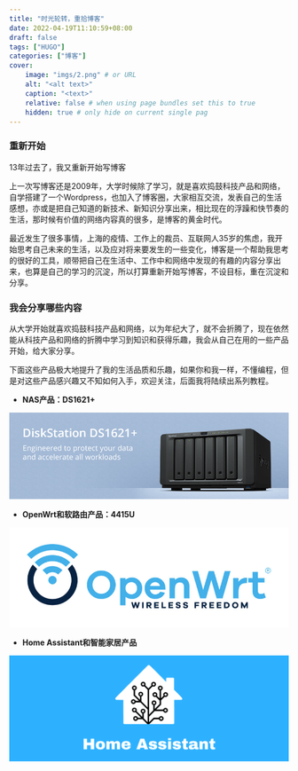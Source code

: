 ```yaml
---
title: "时光轮转，重拾博客"
date: 2022-04-19T11:10:59+08:00
draft: false
tags: ["HUGO"]
categories: ["博客"]
cover:
    image: "imgs/2.png" # or URL
    alt: "<alt text>"
    caption: "<text>"
    relative: false # when using page bundles set this to true
    hidden: true # only hide on current single pag
---
```


### 重新开始
13年过去了，我又重新开始写博客

上一次写博客还是2009年，大学时候除了学习，就是喜欢捣鼓科技产品和网络，自学搭建了一个Wordpress，也加入了博客圈，大家相互交流，发表自己的生活感想，亦或是把自己知道的新技术、新知识分享出来，相比现在的浮躁和快节奏的生活，那时候有价值的网络内容真的很多，是博客的黄金时代。

最近发生了很多事情，上海的疫情、工作上的裁员、互联网人35岁的焦虑，我开始思考自己未来的生活，以及应对将来要发生的一些变化，博客是一个帮助我思考的很好的工具，顺带把自己在生活中、工作中和网络中发现的有趣的内容分享出来，也算是自己的学习的沉淀，所以打算重新开始写博客，不设目标，重在沉淀和分享。

### 我会分享哪些内容
从大学开始就喜欢捣鼓科技产品和网络，以为年纪大了，就不会折腾了，现在依然能从科技产品和网络的折腾中学习到知识和获得乐趣，我会从自己在用的一些产品开始，给大家分享。

下面这些产品极大地提升了我的生活品质和乐趣，如果你和我一样，不懂编程，但是对这些产品感兴趣又不知如何入手，欢迎关注，后面我将陆续出系列教程。

- **NAS产品：DS1621+**

![Nas](imgs/nas.jpeg)

- **OpenWrt和软路由产品：4415U**

![openwrt](imgs/op.jpeg)

- **Home Assistant和智能家居产品**

![HA](imgs/ha.png)
